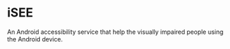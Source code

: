 # iSEE
An Android accessibility service that help the visually impaired people using the Android device.
